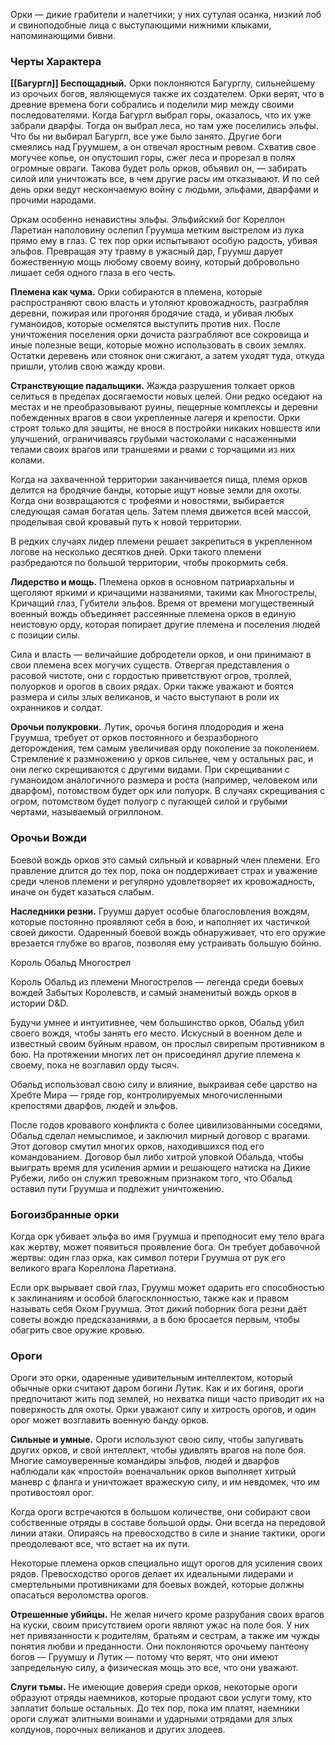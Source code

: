 Орки — дикие грабители и налетчики; у них сутулая осанка, низкий лоб и свиноподобные лица с выступающими нижними клыками, напоминающими бивни.
### Черты Характера 
**[[Багургл]] Беспощадный.** Орки поклоняются Багурглу, сильнейшему из орочьих богов, являющемуся также их создателем. Орки верят, что в древние времена боги собрались и поделили мир между своими последователями. Когда Багургл выбрал горы, оказалось, что их уже забрали дварфы. Тогда он выбрал леса, но там уже поселились эльфы. Что бы ни выбирал Багургл, все уже было занято. Другие боги смеялись над Груумшем, а он отвечал яростным ревом. Схватив свое могучее копье, он опустошил горы, сжег леса и прорезал в полях огромные овраги. Такова будет роль орков, объявил он, — забирать силой или уничтожать все, в чем другие расы им отказывают. И по сей день орки ведут нескончаемую войну с людьми, эльфами, дварфами и прочими народами.

Оркам особенно ненавистны эльфы. Эльфийский бог Кореллон Ларетиан наполовину ослепил Груумша метким выстрелом из лука прямо ему в глаз. С тех пор орки испытывают особую радость, убивая эльфов. Превращая эту травму в ужасный дар, Груумш дарует божественную мощь любому своему воину, который добровольно лишает себя одного глаза в его честь.

**Племена как чума.** Орки собираются в племена, которые распространяют свою власть и утоляют кровожадность, разграбляя деревни, пожирая или прогоняя бродячие стада, и убивая любых гуманоидов, которые осмелятся выступить против них. После уничтожения поселения орки дочиста разграбляют все сокровища и иные полезные вещи, которые можно использовать в своих землях. Остатки деревень или стоянок они сжигают, а затем уходят туда, откуда пришли, утолив свою жажду крови.

**Странствующие падальщики.** Жажда разрушения толкает орков селиться в пределах досягаемости новых целей. Они редко оседают на местах и не преобразовывают руины, пещерные комплексы и деревни побежденных врагов в свои укрепленные лагеря и крепости. Орки строят только для защиты, не внося в постройки никаких новшеств или улучшений, ограничиваясь грубыми частоколами с насаженными телами своих врагов или траншеями и рвами с торчащими из них колами.

Когда на захваченной территории заканчивается пища, племя орков делится на бродячие банды, которые ищут новые земли для охоты. Когда они возвращаются с трофеями и новостями, выбирается следующая самая богатая цель. Затем племя движется всей массой, проделывая свой кровавый путь к новой территории.

В редких случаях лидер племени решает закрепиться в укрепленном логове на несколько десятков дней. Орки такого племени разбредаются по большой территории, чтобы прокормить себя.

**Лидерство и мощь.** Племена орков в основном патриархальны и щеголяют яркими и кричащими названиями, такими как Многострелы, Кричащий глаз, Губители эльфов. Время от времени могущественный военный вождь объединяет рассеянные племена орков в единую неистовую орду, которая попирает другие племена и поселения людей с позиции силы.  

Сила и власть — величайшие добродетели орков, и они принимают в свои племена всех могучих существ. Отвергая представления о расовой чистоте, они с гордостью приветствуют огров, троллей, полуорков и орогов в своих рядах. Орки также уважают и боятся размера и силы злых великанов, и часто выступают в роли их охранников и солдат.

**Орочьи полукровки.** Лутик, орочья богиня плодородия и жена Груумша, требует от орков постоянного и безразборного деторождения, тем самым увеличивая орду поколение за поколением. Стремление к размножению у орков сильнее, чем у остальных рас, и они легко скрещиваются с другими видами. При скрещивании с гуманоидом аналогичного размера и роста (например, человеком или дварфом), потомством будет орк или полуорк. В случаях скрещивания с огром, потомством будет полуогр с пугающей силой и грубыми чертами, называемый огриллоном.
### Орочьи Вожди 
Боевой вождь орков это самый сильный и коварный член племени. Его правление длится до тех пор, пока он поддерживает страх и уважение среди членов племени и регулярно удовлетворяет их кровожадность, иначе он будет казаться слабым.

**Наследники резни.** Груумш дарует особые благословления вождям, которые постоянно проявляют себя в бою, и наполняет их частичкой своей дикости. Одаренный боевой вождь обнаруживает, что его оружие врезается глубже во врагов, позволяя ему устраивать большую бойню.

Король Обальд Многострел

Король Обальд из племени Многострелов — легенда среди боевых вождей Забытых Королевств, и самый знаменитый вождь орков в истории D&D.

Будучи умнее и интуитивнее, чем большинство орков, Обальд убил своего вождя, чтобы занять его место. Искусный в военном деле и известный своим буйным нравом, он прослыл свирепым противником в бою. На протяжении многих лет он присоединял другие племена к своему, пока не возглавил орду тысяч.

Обальд использовал свою силу и влияние, выкраивая себе царство на Хребте Мира — гряде гор, контролируемых многочисленными крепостями дварфов, людей и эльфов.

После годов кровавого конфликта с более цивилизованными соседями, Обальд сделал немыслимое, и заключил мирный договор с врагами. Этот договор смутил многих орков, находившихся под его командованием. Договор был либо хитрой уловкой Обальда, чтобы выиграть время для усиления армии и решающего натиска на Дикие Рубежи, либо он служил тревожным признаком того, что Обальд оставил пути Груумша и подлежит уничтожению.
### Богоизбранные орки 
Когда орк убивает эльфа во имя Груумша и преподносит ему тело врага как жертву, может появиться проявление бога. Он требует добавочной жертвы: один глаз орка, как символ потери Груумша от рук его великого врага Кореллона Ларетиана.

Если орк вырывает свой глаз, Груумш может одарить его способностью к заклинаниям и особой благосклонностью, также как и правом называть себя Оком Груумша. Этот дикий поборник бога резни даёт советы вождю предсказаниями, а в бою бросается первым, чтобы обагрить свое оружие кровью.
### Ороги 
Ороги это орки, одаренные удивительным интеллектом, который обычные орки считают даром богини Лутик. Как и их богиня, ороги предпочитают жить под землей, но нехватка пищи часто приводит их на поверхность для охоты. Орки уважают силу и хитрость орогов, и один орог может возглавить военную банду орков.

**Сильные и умные.** Ороги используют свою силу, чтобы запугивать других орков, и свой интеллект, чтобы удивлять врагов на поле боя. Многие самоуверенные командиры эльфов, людей и дварфов наблюдали как «простой» военачальник орков выполняет хитрый маневр с фланга и уничтожает вражескую силу, и им невдомек, что им противостоял орог.

Когда ороги встречаются в большом количестве, они собирают свои собственные отряды в составе большой орды. Они всегда на передовой линии атаки. Опираясь на превосходство в силе и знание тактики, ороги преодолевают все, что встает на их пути.

Некоторые племена орков специально ищут орогов для усиления своих рядов. Превосходство орогов делает их идеальными лидерами и смертельными противниками для боевых вождей, которые должны опасаться вероломства орогов.

**Отрешенные убийцы.** Не желая ничего кроме разрубания своих врагов на куски, своим присутствием ороги являют ужас на поле боя. У них нет привязанности к родителям, братьям и сестрам, а также им чужды понятия любви и преданности. Они поклоняются орочьему пантеону богов — Груумшу и Лутик — потому что верят, что они имеют запредельную силу, а физическая мощь это все, что они уважают.

**Слуги тьмы.** Не имеющие доверия среди орков, некоторые ороги образуют отряды наемников, которые продают свои услуги тому, кто заплатит больше остальных. До тех пор, пока им платят, наемники ороги служат элитными воинами и ударными отрядами для злых колдунов, порочных великанов и других злодеев.
